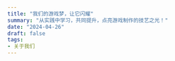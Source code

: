 ```yaml
---
title: "我们的游戏梦，让它闪耀"
summary: "从实践中学习，共同提升，点亮游戏制作的技艺之光！"
date: "2024-04-26"
draft: false
tags:
- 关于我们
---
```

